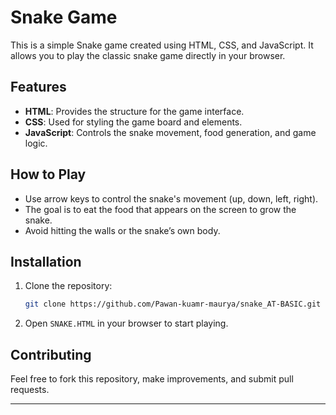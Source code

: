 

# Snake Game

This is a simple Snake game created using HTML, CSS, and JavaScript. It allows you to play the classic snake game directly in your browser.

## Features
- **HTML**: Provides the structure for the game interface.
- **CSS**: Used for styling the game board and elements.
- **JavaScript**: Controls the snake movement, food generation, and game logic.

## How to Play
- Use arrow keys to control the snake's movement (up, down, left, right).
- The goal is to eat the food that appears on the screen to grow the snake.
- Avoid hitting the walls or the snake’s own body.

## Installation
1. Clone the repository:
   ```bash
   git clone https://github.com/Pawan-kuamr-maurya/snake_AT-BASIC.git
   ```
2. Open `SNAKE.HTML` in your browser to start playing.

## Contributing
Feel free to fork this repository, make improvements, and submit pull requests.

---


